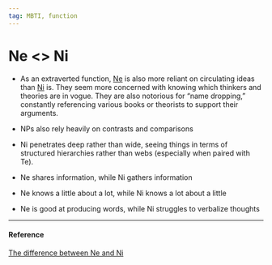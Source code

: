 ```yaml
---
tag: MBTI, function
---
```


# Ne <> Ni

- As an extraverted function, [Ne](obsidian://open?vault=dwarves&file=brain%2FHR%2FMBTI%2FExtroverted%20Intuition%20-%20Ne) is also more reliant on circulating ideas than [Ni](obsidian://open?vault=dwarves&file=brain%2FHR%2FMBTI%2FIntroverted%20Intuition%20-%20Ni) is. They seem more concerned with knowing which thinkers and theories are in vogue. They are also notorious for “name dropping,” constantly referencing various books or theorists to support their arguments.

- NPs also rely heavily on contrasts and comparisons

- Ni penetrates deep rather than wide, seeing things in terms of structured hierarchies rather than webs (especially when paired with Te).
 
- Ne shares information, while Ni gathers information

- Ne knows a little about a lot, while Ni knows a lot about a little

- Ne is good at producing words, while Ni struggles to verbalize thoughts

---

#### Reference
[The difference between Ne and Ni](https://practicaltyping.com/2020/02/24/7-differences-between-ne-and-ni-users/#)